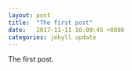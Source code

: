 ```yaml
---
layout: post
title:  "The first post"
date:   2017-11-11 16:00:45 +0800
categories: jekyll update
---
```

The first post.
